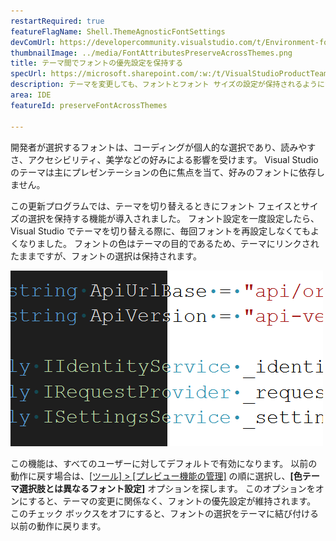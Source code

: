 ```yaml
---
restartRequired: true
featureFlagName: Shell.ThemeAgnosticFontSettings
devComUrl: https://developercommunity.visualstudio.com/t/Environment-font-and-font-size-is-associ/10143502?q=font+theme&fTime=allTime
thumbnailImage: ../media/FontAttributesPreserveAcrossThemes.png
title: テーマ間でフォントの優先設定を保持する
specUrl: https://microsoft.sharepoint.com/:w:/t/VisualStudioProductTeam/EdXTo_GWzBpIrDv7ZyGrhKcB3arasI3DbQjrMXGs8StHtQ?e=8sPGnd
description: テーマを変更しても、フォントとフォント サイズの設定が保持されるようになりました。
area: IDE
featureId: preserveFontAcrossThemes

---
```



開発者が選択するフォントは、コーディングが個人的な選択であり、読みやすさ、アクセシビリティ、美学などの好みによる影響を受けます。 Visual Studio のテーマは主にプレゼンテーションの色に焦点を当て、好みのフォントに依存しません。

この更新プログラムでは、テーマを切り替えるときにフォント フェイスとサイズの選択を保持する機能が導入されました。 フォント設定を一度設定したら、Visual Studio でテーマを切り替える際に、毎回フォントを再設定しなくてもよくなりました。 フォントの色はテーマの目的であるため、テーマにリンクされたままですが、フォントの選択は保持されます。

![同じフォントを使用して同じコードを表示している Visual Studio エディターですが、コードの半分は濃色テーマで、半分は淡色です。](../media/FontAttributesPreserveAcrossThemes.png)

この機能は、すべてのユーザーに対してデフォルトで有効になります。 以前の動作に戻す場合は、[[ツール] > [プレビュー機能の管理]](vscmd://Tools.ManagePreviewFeatures) の順に選択し、**[色テーマ選択肢とは異なるフォント設定]** オプションを探します。 このオプションをオンにすると、テーマの変更に関係なく、フォントの優先設定が維持されます。 このチェック ボックスをオフにすると、フォントの選択をテーマに結び付ける以前の動作に戻ります。
